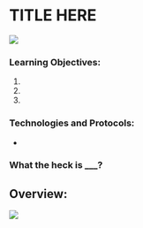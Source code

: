 # TITLE HERE 

![](images/.png)

### Learning Objectives:
1. 
2.
3.

### Technologies and Protocols:
* 

### What the heck is ___?

## Overview:

![](images/.png)






